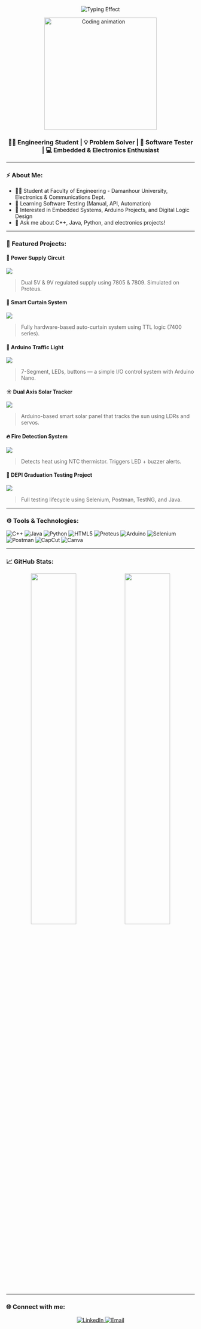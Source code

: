 <!-- Typing animation header -->
<p align="center">
  <img src="https://readme-typing-svg.herokuapp.com?font=Fira+Code&size=28&duration=4000&pause=100000000&color=00BFFF&center=true&vCenter=true&width=600&lines=Hey+there+%F0%9F%91%8B%2C+I'm+Ahmed+Fayed" alt="Typing Effect" />
</p>

<!-- Animated coding image -->
<p align="center">
  <img src="https://media.giphy.com/media/qgQUggAC3Pfv687qPC/giphy.gif" width="300" alt="Coding animation" />
</p>

<h3 align="center">🧑‍💻 Engineering Student | 💡 Problem Solver | 🧪 Software Tester | 💻 Embedded & Electronics Enthusiast</h3>

---

### ⚡ About Me:
- 🧑‍🎓 Student at Faculty of Engineering - Damanhour University, Electronics & Communications Dept.
- 🧪 Learning Software Testing (Manual, API, Automation)
- 🔧 Interested in Embedded Systems, Arduino Projects, and Digital Logic Design
- 💬 Ask me about C++, Java, Python, and electronics projects!

---

### 🔋 Featured Projects:

#### 🔌 Power Supply Circuit  
[![](https://img.shields.io/badge/Circuit-Power%20Supply-orange?style=flat-square&logo=capacitor)](#)
> Dual 5V & 9V regulated supply using 7805 & 7809. Simulated on Proteus.

#### 🧠 Smart Curtain System  
[![](https://img.shields.io/badge/Logic%20Gates-Curtain%20Control-blue?style=flat-square&logo=logstash)](#)
> Fully hardware-based auto-curtain system using TTL logic (7400 series).

#### 🚦 Arduino Traffic Light  
[![](https://img.shields.io/badge/Arduino-Traffic%20System-lightgreen?style=flat-square&logo=arduino)](#)
> 7-Segment, LEDs, buttons — a simple I/O control system with Arduino Nano.

#### ☀️ Dual Axis Solar Tracker  
[![](https://img.shields.io/badge/Solar%20Energy-Tracking%20System-yellow?style=flat-square&logo=solarcamp)](#)
> Arduino-based smart solar panel that tracks the sun using LDRs and servos.

#### 🔥 Fire Detection System  
[![](https://img.shields.io/badge/Fire%20Control-Safety%20Project-red?style=flat-square&logo=firefox-browser)](#)
> Detects heat using NTC thermistor. Triggers LED + buzzer alerts.

#### 🧪 DEPI Graduation Testing Project  
[![](https://img.shields.io/badge/Testing%20Project-DEPI-blueviolet?style=flat-square&logo=testcafe)](#)
> Full testing lifecycle using Selenium, Postman, TestNG, and Java.

---

### ⚙️ Tools & Technologies:

![C++](https://img.shields.io/badge/C++-00599C?style=flat-square&logo=c%2B%2B&logoColor=white)
![Java](https://img.shields.io/badge/Java-ED8B00?style=flat-square&logo=java&logoColor=white)
![Python](https://img.shields.io/badge/Python-3776AB?style=flat-square&logo=python&logoColor=white)
![HTML5](https://img.shields.io/badge/HTML5-E34F26?style=flat-square&logo=html5&logoColor=white)
![Proteus](https://img.shields.io/badge/Proteus-Circuit%20Sim-blue?style=flat-square)
![Arduino](https://img.shields.io/badge/Arduino-Microcontroller-00979D?style=flat-square&logo=arduino)
![Selenium](https://img.shields.io/badge/Selenium-Automation-43B02A?style=flat-square&logo=selenium)
![Postman](https://img.shields.io/badge/Postman-API-orange?style=flat-square&logo=postman)
![CapCut](https://img.shields.io/badge/CapCut-Video%20Editor-black?style=flat-square)
![Canva](https://img.shields.io/badge/Canva-Design-00C4CC?style=flat-square&logo=canva)

---

### 📈 GitHub Stats:
<p align="center">
  <img src="https://github-readme-stats.vercel.app/api?username=Ahmed-Saad-Fayed&show_icons=true&theme=radical" width="49%" />
  <img src="https://github-readme-streak-stats.herokuapp.com?user=Ahmed-Saad-Fayed&theme=radical" width="49%" />
</p>

---

### 🌐 Connect with me:

<p align="center">
  <a href="https://www.linkedin.com/in/ahmedsaadfayed">
    <img src="https://img.shields.io/badge/LinkedIn-blue?logo=linkedin&style=for-the-badge" alt="LinkedIn" />
  </a>
  <a href="mailto:ahmed.saad.fayed0@gmail.com">
    <img src="https://img.shields.io/badge/Email-D14836?logo=gmail&style=for-the-badge" alt="Email" />
  </a>
</p>



